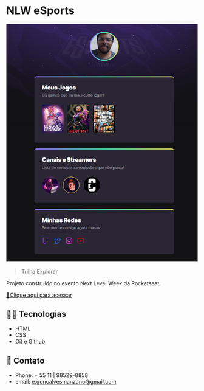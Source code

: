 # NLW eSports 

![preview](./.github/preview.png)

>Trilha Explorer

Projeto construído no evento Next Level Week da   Rocketseat.

[🔗Clique aqui para acessar](https://egoncalvesmanzano.github.io/nlw-esports-explorer/)

##  👨‍💻 Tecnologias 

- HTML
- CSS
- Git e Github

## 📱 Contato

- Phone: + 55 11 | 98529-8858
- email: e.goncalvesmanzano@gmail.com